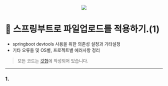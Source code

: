 <p align="center">
<img src="https://user-images.githubusercontent.com/59492312/148671332-5da2a1e7-24d5-4f5d-8595-903602749c8e.png
">
</p>

# 📖 스프링부트로 파일업로드를 적용하기.(1)

* springboot devtools 사용을 위한 의존성 설정과 기타설정
* 기타 오류들 및 OS별, 프로젝트별 에러사항 정리

> 모든 코드는 [깃헙](https://github.com/sooolog/dev-spring-springboot)에 작성되어 있습니다.
* * *

### 1.
